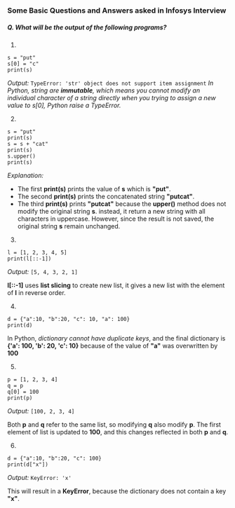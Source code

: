 ### Some Basic Questions and Answers asked in Infosys Interview

##### Q. What will be the output of the following programs?
1. 
```
s = "put"
s[0] = "c"
print(s)
```
_Output:_ 
`TypeError: 'str' object does not support item assignment`
_In Python, string are **immutable**, which means you cannot modify an individual character of a string directly
when you trying to assign a new value to s[0], Python raise a *TypeError*._


2. 
```
s = "put"
print(s)
s = s + "cat"
print(s)
s.upper()
print(s)
```
*Explanation:*
- The first **print(s)** prints the value of **s** which is **"put"**.
- The second **print(s)** prints the concatenated string **"putcat"**.
- The third **print(s)** prints **"putcat"** because the **upper()** method does not modify the original string **s**.
instead, it return a new string with all characters in uppercase. However, since the result is not saved, the original string **s** remain unchanged.

3. 
```
l = [1, 2, 3, 4, 5]
print(l[::-1])
```
_Output:_
`[5, 4, 3, 2, 1]`

**l[::-1]** uses **list slicing** to create new list, it gives a new list with the element of **l** in reverse order.

4. 
``` 
d = {"a":10, "b":20, "c": 10, "a": 100}
print(d)
```

In Python, _dictionary cannot have duplicate keys_, and the final dictionary is **{'a': 100, 'b': 20, 'c': 10}** because of the value of **"a"** was overwritten by **100**

5. 
``` 
p = [1, 2, 3, 4]
q = p
q[0] = 100
print(p)
```
_Output:_
`[100, 2, 3, 4]`

Both **p** and **q** refer to the same list, so modifying **q** also modify **p**. The first element of list is updated to **100**, and this changes reflected in both **p** and **q**.

6. 
```
d = {"a":10, "b":20, "c": 100}
print(d["x"])
```
_Output:_
`KeyError: 'x'`

This will result in a **KeyError**, because the dictionary does not contain a key **"x"**.
